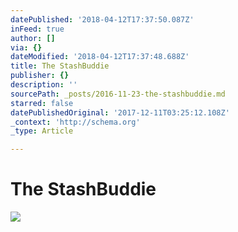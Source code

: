 ```yaml
---
datePublished: '2018-04-12T17:37:50.087Z'
inFeed: true
author: []
via: {}
dateModified: '2018-04-12T17:37:48.688Z'
title: The StashBuddie
publisher: {}
description: ''
sourcePath: _posts/2016-11-23-the-stashbuddie.md
starred: false
datePublishedOriginal: '2017-12-11T03:25:12.108Z'
_context: 'http://schema.org'
_type: Article

---
```

# The StashBuddie
![](https://imgflo.herokuapp.com/graph/2b2431f8e7ba7b0/b77a5bc8e60d113fbfdf233edf0d8ba2/croprotate.jpg?cropheight=1628&cropwidth=1288&degrees=0&input=https%3A%2F%2Fthe-grid-user-content.s3-us-west-2.amazonaws.com%2F8c8859e6-7707-4295-a654-24c411e6881f.jpg&x=8&y=0)